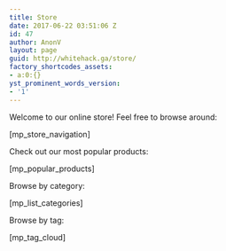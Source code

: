 ```yaml
---
title: Store
date: 2017-06-22 03:51:06 Z
id: 47
author: AnonV
layout: page
guid: http://whitehack.ga/store/
factory_shortcodes_assets:
- a:0:{}
yst_prominent_words_version:
- '1'
---
```


Welcome to our online store! Feel free to browse around:

[mp_store_navigation]

Check out our most popular products:

[mp_popular_products]

Browse by category:

[mp_list_categories]

Browse by tag:

[mp_tag_cloud]